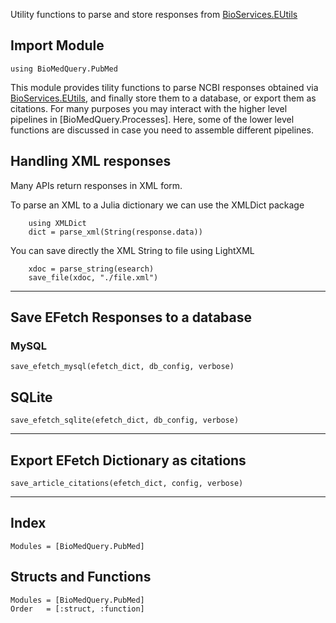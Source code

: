 Utility functions to parse and store responses from [BioServices.EUtils](http://biojulia.net/BioServices.jl/latest/man/eutils)

## Import Module

```
using BioMedQuery.PubMed
```

This module provides tility functions to parse NCBI responses obtained via [BioServices.EUtils](http://biojulia.net/BioServices.jl/latest/man/eutils), and finally store them to a database, or export them as citations. For many purposes you may interact with the higher level pipelines in [BioMedQuery.Processes]. Here, some of the lower level functions are discussed in case you need to assemble different pipelines.


## Handling XML responses

Many APIs return responses in XML form. 

To parse an XML to a Julia dictionary we can use the XMLDict package

```
    using XMLDict
    dict = parse_xml(String(response.data))  
```

You can save directly the XML String to file using LightXML

```
    xdoc = parse_string(esearch)
    save_file(xdoc, "./file.xml")
```
---

## Save EFetch Responses to a database

### MySQL 

```@docs
save_efetch_mysql(efetch_dict, db_config, verbose)
```

## SQLite

```@docs
save_efetch_sqlite(efetch_dict, db_config, verbose)
```

----

## Export EFetch Dictionary as citations

```@docs
save_article_citations(efetch_dict, config, verbose)
```

---
## Index

```@index
Modules = [BioMedQuery.PubMed]
```

## Structs and Functions

```@autodocs
Modules = [BioMedQuery.PubMed]
Order   = [:struct, :function]
```